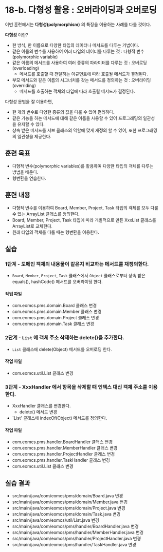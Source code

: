 # 18-b. 다형성 활용 : 오버라이딩과 오버로딩 

이번 훈련에서는 **다형성(polymorphism)** 의 특징을 이용하는 사례를 다룰 것이다.

**다형성** 이란?
- 한 방식, 한 이름으로 다양한 타입의 데이터나 메서드를 다루는 기법이다.
- 같은 이름의 변수를 사용하여 여러 타입의 데이터를 다루는 것 : 다형적 변수(polymorphic variable) 
- 같은 이름의 메서드를 사용하여 여러 종류의 파라미터를 다루는 것 : 오버로딩(overloading)
  - 메서드를 호출할 때 전달하는 아규먼트에 따라 호출될 메서드가 결정된다.
- 부모 메서드와 같은 이름의 시그너처를 갖는 메서드를 정의하는 것 : 오버라이딩(overriding)
  - 메서드를 호출하는 객체의 타입에 따라 호출될 메서드가 결정된다.

다형성 문법을 잘 이용하면, 
- 한 개의 변수로 다양한 종류의 값을 다룰 수 있어 편리하다.
- 같은 기능을 하는 메서드에 대해 같은 이름을 사용할 수 있어 프로그래밍의 일관성을 유지할 수 있다.
- 상속 받은 메서드를 서브 클래스의 역할에 맞게 재정의 할 수 있어, 또한 프로그래밍의 일관성을 제공한다.

## 훈련 목표

- 다형적 변수(polymorphic variables)를 활용하여 다양한 타입의 객체를 다루는 방법을 배운다.
- 형변환을 연습한다.

## 훈련 내용

- 다형적 변수를 이용하여 Board, Member, Project, Task 타입의 객체를 모두 다룰 수 있는 ArrayList 클래스를 정의한다. 
- Board, Member, Project, Task 타입에 따라 개별적으로 만든 XxxList 클래스를 ArrayList로 교체한다.
- 원래 타입의 객체를 다룰 때는 형변환을 이용한다. 


## 실습

### 1단계 - 도메인 객체의 내용물이 같은지 비교하는 메서드를 재정의한다.

- `Board`, `Member`, `Project`, `Task` 클래스에서 `Object` 클래스로부터 상속 받은 equals(), hashCode() 메서드를 오버라이딩 한다.

#### 작업 파일

- com.eomcs.pms.domain.Board 클래스 변경
- com.eomcs.pms.domain.Member 클래스 변경
- com.eomcs.pms.domain.Project 클래스 변경
- com.eomcs.pms.domain.Task 클래스 변경

### 2단계 - `List` 에 객체 주소 삭제하는 delete()을 추가한다.

- `List` 클래스에 delete(Object) 메서드를 오버로딩 한다.
  
#### 작업 파일

- com.eomcs.util.List 클래스 변경

### 3단계 - XxxHandler 에서 항목을 삭제할 때 인덱스 대신 객체 주소를 이용한다.

- XxxHandler 클래스를 변경한다.
  - delete() 메서드 변경
- `List' 클래스에 indexOf(Object) 메서드를 정의한다.

#### 작업 파일

- com.eomcs.pms.handler.BoardHandler 클래스 변경
- com.eomcs.pms.handler.MemberHandler 클래스 변경
- com.eomcs.pms.handler.ProjectHandler 클래스 변경
- com.eomcs.pms.handler.TaskHandler 클래스 변경
- com.eomcs.util.List 클래스 변경


## 실습 결과

- src/main/java/com/eomcs/pms/domain/Board.java 변경
- src/main/java/com/eomcs/pms/domain/Member.java 변경
- src/main/java/com/eomcs/pms/domain/Project.java 변경
- src/main/java/com/eomcs/pms/domain/Task.java 변경
- src/main/java/com/eomcs/util/List.java 변경
- src/main/java/com/eomcs/pms/handler/BoardHandler.java 변경
- src/main/java/com/eomcs/pms/handler/MemberHandler.java 변경
- src/main/java/com/eomcs/pms/handler/ProjectHandler.java 변경
- src/main/java/com/eomcs/pms/handler/TaskHandler.java 변경